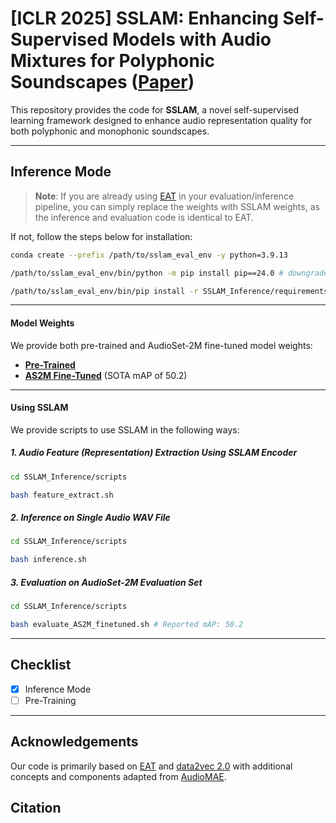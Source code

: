 # [ICLR 2025] SSLAM: Enhancing Self-Supervised Models with Audio Mixtures for Polyphonic Soundscapes ([Paper](https://openreview.net/forum?id=odU59TxdiB))

This repository provides the code for **SSLAM**, a novel self-supervised learning framework designed to enhance audio representation quality for both polyphonic and monophonic soundscapes.

---

## **Inference Mode**

> **Note**: If you are already using [EAT](https://github.com/cwx-worst-one/EAT/tree/main) in your evaluation/inference pipeline, you can simply replace the weights with SSLAM weights, as the inference and evaluation code is identical to EAT.

If not, follow the steps below for installation:

```bash
conda create --prefix /path/to/sslam_eval_env -y python=3.9.13

/path/to/sslam_eval_env/bin/python -m pip install pip==24.0 # downgrade pip

/path/to/sslam_eval_env/bin/pip install -r SSLAM_Inference/requirements_sslam_eval.txt
```

---

#### **Model Weights**

We provide both pre-trained and AudioSet-2M fine-tuned model weights:

- [**Pre-Trained**](https://drive.google.com/drive/folders/1aA65-qQCHSCrkiDeLGUtn1PiEjJi5HS8?usp=sharing)
- [**AS2M Fine-Tuned**](https://drive.google.com/drive/folders/1Yy38IyksON5RJFNM7gzeQoAOSPnEIKp2?usp=sharing) (SOTA mAP of 50.2)

---

#### **Using SSLAM**

We provide scripts to use SSLAM in the following ways:

##### 1. **Audio Feature (Representation) Extraction Using SSLAM Encoder**

```bash
cd SSLAM_Inference/scripts

bash feature_extract.sh
```

##### 2. **Inference on Single Audio WAV File**

```bash
cd SSLAM_Inference/scripts

bash inference.sh
```

##### 3. **Evaluation on AudioSet-2M Evaluation Set**

```bash
cd SSLAM_Inference/scripts

bash evaluate_AS2M_finetuned.sh # Reported mAP: 50.2
```

---


## Checklist 
- [x] Inference Mode
- [ ] Pre-Training

---

## **Acknowledgements**

Our code is primarily based on [EAT](https://github.com/cwx-worst-one/EAT/tree/main) and [data2vec 2.0](https://github.com/facebookresearch/fairseq/tree/main/examples/data2vec)  with additional concepts and components adapted from  [AudioMAE](https://github.com/facebookresearch/AudioMAE).


## **Citation**